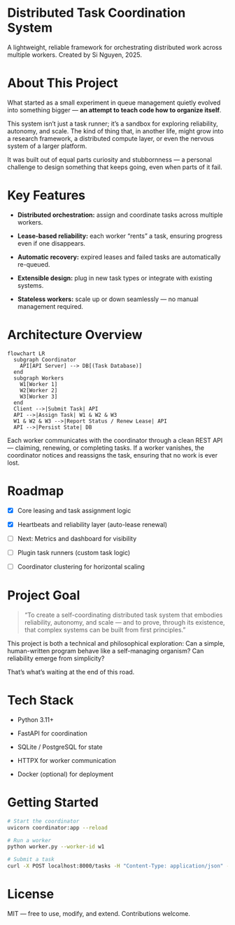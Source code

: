 # Distributed Task Coordination System

A lightweight, reliable framework for orchestrating distributed work across multiple workers.
Created by Si Nguyen, 2025.

# About This Project

What started as a small experiment in queue management quietly evolved into something bigger — **an attempt to teach code how to organize itself**.

This system isn’t just a task runner; it’s a sandbox for exploring reliability, autonomy, and scale.
The kind of thing that, in another life, might grow into a research framework, a distributed compute layer, or even the nervous system of a larger platform.

It was built out of equal parts curiosity and stubbornness — a personal challenge to design something that keeps going, even when parts of it fail.

# Key Features

- **Distributed orchestration:** assign and coordinate tasks across multiple workers.

- **Lease-based reliability:** each worker “rents” a task, ensuring progress even if one disappears.

- **Automatic recovery:** expired leases and failed tasks are automatically re-queued.

- **Extensible design:** plug in new task types or integrate with existing systems.

- **Stateless workers:** scale up or down seamlessly — no manual management required.

# Architecture Overview
```
flowchart LR
  subgraph Coordinator
    API[API Server] --> DB[(Task Database)]
  end
  subgraph Workers
    W1[Worker 1]
    W2[Worker 2]
    W3[Worker 3]
  end
  Client -->|Submit Task| API
  API -->|Assign Task| W1 & W2 & W3
  W1 & W2 & W3 -->|Report Status / Renew Lease| API
  API -->|Persist State| DB
```

Each worker communicates with the coordinator through a clean REST API — claiming, renewing, or completing tasks.
If a worker vanishes, the coordinator notices and reassigns the task, ensuring that no work is ever lost.

# Roadmap

 - [x] Core leasing and task assignment logic

 - [x] Heartbeats and reliability layer (auto-lease renewal)

 - [ ] Next: Metrics and dashboard for visibility

 - [ ] Plugin task runners (custom task logic)

 - [ ] Coordinator clustering for horizontal scaling

# Project Goal

> “To create a self-coordinating distributed task system that embodies reliability, autonomy, and scale —
and to prove, through its existence, that complex systems can be built from first principles.”

This project is both a technical and philosophical exploration:
Can a simple, human-written program behave like a self-managing organism?
Can reliability emerge from simplicity?

That’s what’s waiting at the end of this road.

# Tech Stack

- Python 3.11+

- FastAPI for coordination

- SQLite / PostgreSQL for state

- HTTPX for worker communication

- Docker (optional) for deployment

 # Getting Started
 ```bash
# Start the coordinator
uvicorn coordinator:app --reload

# Run a worker
python worker.py --worker-id w1

# Submit a task
curl -X POST localhost:8000/tasks -H "Content-Type: application/json" -d '{"data":"example"}'
```

# License

MIT — free to use, modify, and extend. Contributions welcome.
